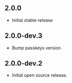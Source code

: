 ## 2.0.0
* Initial stable release

## 2.0.0-dev.3
* Bump passkeys version

## 2.0.0-dev.2
* Initial open source release.